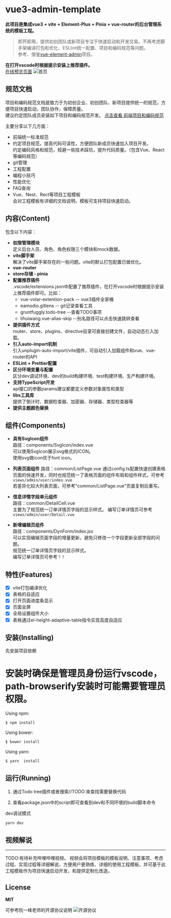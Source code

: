# vue3-admin-template
**此项目是集成vue3 +  vite + Element-Plus + Pinia + vue-router的后台管理系统的模板工程。**  
>即开即用，提供初创团队或新项目专注于快速启动和开发交易。不再考虑脚手架编译打包和优化、ESLlint统一配置、项目和编码规范等问题。  
参考、借鉴[vue-element-admin](https://github.com/PanJiaChen/vue-element-admin/)项目。

**在打开vscode时根据提示安装上推荐插件。**   
[在线预览页面](http://vue3-admin-template.mayuxian.cn/)
![首页](https://resource.mayuxian.cn/images/vue3-admin-template-home.jpg)

## 规范文档
项目和编码规范文档是致力于为初创企业、初创团队、新项目提供统一的规范，方便项目快速启动，团队协作，保障质量。  
建议约定团队成员安装如下项目和编码规范开发。 
[点击查看 前端项目和编码规范](http://fe-docs.mayuxian.cn/spec/project.html#%E9%A1%B9%E7%9B%AE%E5%90%8D%E5%91%BD%E5%90%8D)

主要分享以下几方面：  
- 前端统一标准规范  
- 约定项目规范，提高代码可读性，方便团队新成员快速加入项目开发。  
  约定编码风格和规范，规避一些技术踩坑，提升代码质量。（包含Vue、React等编码规范）  
- git管理  
- 工程配置  
- 编程小技巧  
- 性能优化  
- FAQ查询  
- Vue、Nest、Rect等项目工程模板  
  会对工程模板有详细的文档说明，模板可支持项目快速启动。

## 内容(Content)
包含以下内容：  
- **权限管理模块**  
定义后台人员、角色、角色权限三个模块和mock数据。
- **vite脚手架**    
解决了vite脚手架存在的一些问题。vite的默认打包配置已做优化。
- **vue-router**    
- **store存储 - pinia**  
- **配置推荐插件**    
  .vscode/extensions.json中配置了推荐插件，在打开vscode时根据提示安装上推荐插件即可。比如：  
  - vue-volar-extention-pack     -- vue3插件全家桶  
  - eamodio.gitlens      -- git记录查看工具  
  - gruntfuggly.todo-tree     --查看TODO事项   
  - lihuiwang.vue-alias-skip   --别名路径可以点击快速跳转查看  
- **提供插件方式**  
router、store、plugins、directive目录可直接创建文件，自动动态引入加载。  
- **引入auto-import机制**  
  引入unplugin-auto-import/vite插件，可自动引入加载组件和vue、vue-router的API    
- **ESLint + Prettier配置**    
- **区分环境变量与配置**    
   区分dev调试环境、dev的build构建环境、test构建环境、生产构建环境。  
- **支持TypeScript开发**    
  api接口的参数params建议都要定义参数对象属性和类型  
- **libs工具库**  
  提供了倒计时、数据检查器、加密器、存储器、类型检查器等  
- **提供主题颜色替换**
  

## 组件(Components)
- **具有SvgIcon组件**  
  路径：components/SvgIcon/index.vue  
  可以使用SvgIcon展示svg格式的ICON。  
  使用svg做icon优于font icon。  
- **列表页面组件** 
  路径：common/ListPage.vue 
  通过config.ts配置快速创建表格页面的快速开发，同时也规范统一了表格页面的组件布局和组件样式，可参考```views/admin/user/index.vue```  
  若差异化较大列表页面，可参考"common/ListPage.vue"页面复制后重写。
- **信息详情字段单元组件**  
   路径：common/DetailCell.vue  
   主要为了规范统一订单详情页字段的显示样式。
   编写订单详情页可参考```views/admin/user/Detail.vue```  

- **新增编辑页组件**  
   路径：components/DynForm/index.jsx  
   可以实现编辑页面字段的增量更新，避免只修改一个字段更新全部字段的问题。  
   规范统一订单详情页字段的显示样式。  
   编写订单详情页可参考```？？``` 

## 特性(Features)
- [x] vite打包编译优化
- [x] 表格的自适应
- [x] 打开页面进度条显示
- [x] 页面全屏
- [x] 全局设置组件大小
- [x] 表格通过el-height-adaptive-table指令实现高度自适应

## 安装(Installing)
先安装项目依赖
# 安装时确保是管理员身份运行vscode，path-browserify安装时可能需要管理员权限。
Using npm:

```bash
$ npm install  
```

Using bower:

```bash
$ bower install
```

Using yarn:

```bash
$ yarn  install  
```
## 运行(Running)

1. 通过Todo tree插件或者搜索//TODO:来查找需要替换代码

2. 查看package.json中的script即可查看到dev和不同环境的build脚本命令

dev调试模式
``` javascript
yarn dev
```

## 视频解说
-------------------------------------------
TODO:有待补充哔哩哔哩视频。
视频会将项目模板的模板说明、注意事项、考虑过程、实现过程等详细解说，方便用户更熟练、详细的使用工程模板，并可基于此工程模板作为项目快速启动开发，和提供定制化改造。

## License
**MIT**

可参考阮一峰老师的开源协议说明
![开源协议](https://resource.mayuxian.cn/images/os-protocol.jpg)